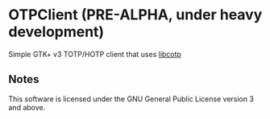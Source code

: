 # OTPClient (PRE-ALPHA, under heavy development)
Simple GTK+ v3 TOTP/HOTP client that uses [libcotp](https://github.com/paolostivanin/libcotp)


Notes
-----
This software is licensed under the GNU General Public License version 3 and above.
